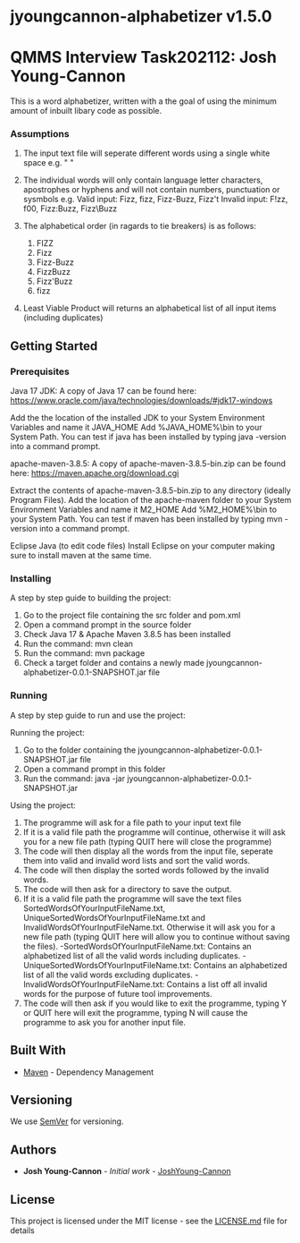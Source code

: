 # jyoungcannon-alphabetizer v1.5.0

# QMMS Interview Task202112: Josh Young-Cannon

This is a word alphabetizer, written with a the goal of using the minimum amount of inbuilt libary code as possible.

### Assumptions
1. The input text file will seperate different words using a single white space e.g. " "

2. The individual words will only contain language letter characters, apostrophes or hyphens and will not contain numbers, punctuation or sysmbols
   e.g. Valid input: Fizz, fizz, Fizz-Buzz, Fizz't
        Invalid input: F!zz, f00, Fizz:Buzz, Fizz\Buzz

3. The alphabetical order (in ragards to tie breakers) is as follows:
   1. FIZZ
   2. Fizz
   3. Fizz-Buzz
   4. FizzBuzz
   5. Fizz'Buzz
   6. fizz

4. Least Viable Product will returns an alphabetical list of all input items (including duplicates)

## Getting Started

### Prerequisites

Java 17 JDK:
A copy of Java 17 can be found here: https://www.oracle.com/java/technologies/downloads/#jdk17-windows

Add the the location of the installed JDK to your System Environment Variables and name it JAVA_HOME Add %JAVA_HOME%\bin to your System Path.
You can test if java has been installed by typing java -version into a command prompt.

apache-maven-3.8.5:
A copy of apache-maven-3.8.5-bin.zip can be found here: https://maven.apache.org/download.cgi

Extract the contents of apache-maven-3.8.5-bin.zip to any directory (ideally Program Files).
Add the location of the apache-maven folder to your System Environment Variables and name it M2_HOME Add %M2_HOME%\bin to your System Path.
You can test if maven has been installed by typing mvn -version into a command prompt.

Eclipse Java (to edit code files)
Install Eclipse on your computer making sure to install maven at the same time.

### Installing

A step by step guide to building the project:

1. Go to the project file containing the src folder and pom.xml
2. Open a command prompt in the source folder
3. Check Java 17 & Apache Maven 3.8.5 has been installed
4. Run the command: mvn clean
5. Run the command: mvn package
6. Check a target folder and contains a newly made jyoungcannon-alphabetizer-0.0.1-SNAPSHOT.jar file

### Running

A step by step guide to run and use the project:

Running the project:
1. Go to the folder containing the jyoungcannon-alphabetizer-0.0.1-SNAPSHOT.jar file
2. Open a command prompt in this folder
3. Run the command: java -jar jyoungcannon-alphabetizer-0.0.1-SNAPSHOT.jar

Using the project:
1. The programme will ask for a file path to your input text file
2. If it is a valid file path the programme will continue, otherwise it will ask you for a new file path (typing QUIT here will close the programme)
3. The code will then display all the words from the input file, seperate them into valid and invalid word lists and sort the valid words.
4. The code will then display the sorted words followed by the invalid words.
5. The code will then ask for a directory to save the output.
6. If it is a valid file path the programme will save the text files SortedWordsOfYourInputFileName.txt, UniqueSortedWordsOfYourInputFileName.txt and InvalidWordsOfYourInputFileName.txt. Otherwise it will ask you for a new file path (typing QUIT here will allow you to continue without saving the files).
   -SortedWordsOfYourInputFileName.txt: Contains an alphabetized list of all the valid words including duplicates.
   -UniqueSortedWordsOfYourInputFileName.txt: Contains an alphabetized list of all the valid words excluding duplicates.
   -InvalidWordsOfYourInputFileName.txt: Contains a list off all invalid words for the purpose of future tool improvements.
7. The code will then ask if you would like to exit the programme, typing Y or QUIT here will exit the programme, typing N will cause the programme to ask you for another input file.

## Built With

* [Maven](https://maven.apache.org/) - Dependency Management

## Versioning
We use [SemVer](http://semver.org/) for versioning.

## Authors

* **Josh Young-Cannon** - *Initial work* - [JoshYoung-Cannon](https://github.com/JoshYoung-Cannon)

## License

This project is licensed under the MIT license - see the [LICENSE.md](LICENSE.md) file for details 
